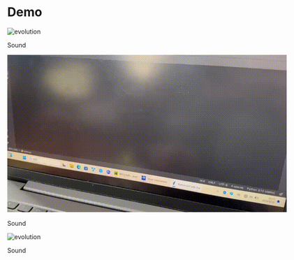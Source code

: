 # Demo

<img src="files/1.gif" alt="evolution" style="max-width:none;">
<p class="caption">Sound</p>

<img src="files/2.gif" alt="evolution" style="max-width:none;">
<p class="caption">Sound</p>

<img src="files/3.gif" alt="evolution" style="max-width:none;">
<p class="caption">Sound</p>